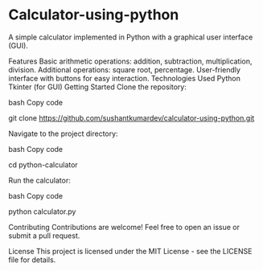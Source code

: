 # Calculator-using-python

A simple calculator implemented in Python with a graphical user interface (GUI).

Features
Basic arithmetic operations: addition, subtraction, multiplication, division.
Additional operations: square root, percentage.
User-friendly interface with buttons for easy interaction.
Technologies Used
Python
Tkinter (for GUI)
Getting Started
Clone the repository:

bash
Copy code

git clone https://github.com/sushantkumardev/calculator-using-python.git

Navigate to the project directory:

bash
Copy code

cd python-calculator

Run the calculator:

bash
Copy code

python calculator.py


Contributing
Contributions are welcome! Feel free to open an issue or submit a pull request.

License
This project is licensed under the MIT License - see the LICENSE file for details.

